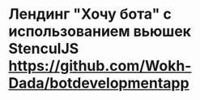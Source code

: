 # Лендинг "Хочу бота" с использованием вьюшек StenculJS https://github.com/Wokh-Dada/botdevelopmentapp
